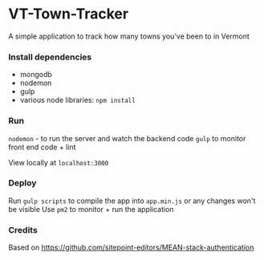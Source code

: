 # VT-Town-Tracker

A simple application to track how many towns you've been to in Vermont

### Install dependencies

- mongodb
- nodemon
- gulp
- various node libraries: `npm install`

### Run

`nodemon` - to run the server and watch the backend code
`gulp` to monitor front end code + lint

View locally at `localhost:3000`

### Deploy

Run `gulp scripts` to compile the app into `app.min.js` or any changes won't be visible
Use `pm2` to monitor + run the application

### Credits

Based on https://github.com/sitepoint-editors/MEAN-stack-authentication
